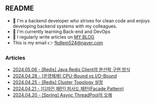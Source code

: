 
## README

- 🚀 I'm a backend developer who strives for clean code and enjoys developing backend systems with my colleagues.
- 🌱 I'm currently learning Back-end and DevOps
- 📝 I regularly write articles on [MY BLOG](https://velog.io/@jaymin_e/posts/)
- This is my email 👉  fkdlem524@naver.com

### Articles

- [2024.05.06 - [Redis] Java Redis Client의 분산락 구현 방식](https://velog.io/@jaymin_e/Redis-Redis%EB%A5%BC-%EC%9D%B4%EC%9A%A9%ED%95%9C-%EB%B6%84%EC%82%B0%EB%9D%BD-%EA%B5%AC%ED%98%84) <br/>
- [2024.04.28 - [운영체제] CPU-Bound vs I/O-Bound](https://velog.io/@jaymin_e/%EC%9A%B4%EC%98%81%EC%B2%B4%EC%A0%9C-CPU-Bound-vs-IO-Bound) <br/>
- [2024.04.25 - [Redis] Cluster Topology 설정](https://velog.io/@jaymin_e/Redis-Cluster-Topology-%EC%84%A4%EC%A0%95) <br/>
- [2024.04.21 - [디자인 패턴] 퍼사드 패턴(Facade Pattern)](https://velog.io/@jaymin_e/%EB%94%94%EC%9E%90%EC%9D%B8-%ED%8C%A8%ED%84%B4-%ED%8D%BC%EC%82%AC%EB%93%9C-%ED%8C%A8%ED%84%B4Facade-Pattern) <br/>
- [2024.04.20 - [Spring] Async ThreadPool의 오해](https://velog.io/@jaymin_e/Spring-Async-ThreadPool%EC%9D%98-%EC%98%A4%ED%95%B4) <br/>
